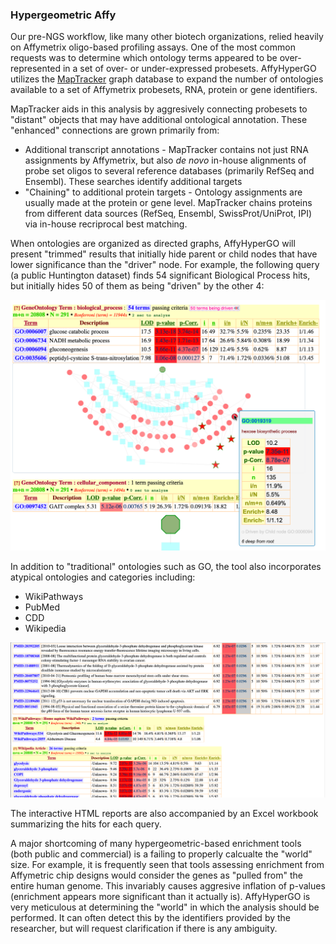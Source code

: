 ### Hypergeometric Affy

Our pre-NGS workflow, like many other biotech organizations, relied
heavily on Affymetrix oligo-based profiling assays. One of the most
common requests was to determine which ontology terms appeared to be
over-represented in a set of over- or under-expressed
probesets. AffyHyperGO utilizes the [MapTracker][MT] graph database to
expand the number of ontologies available to a set of Affymetrix probesets,
RNA, protein or gene identifiers.

MapTracker aids in this analysis by aggresively connecting probesets
to "distant" objects that may have additional ontological
annotation. These "enhanced" connections are grown primarily from:

* Additional transcript annotations - MapTracker contains not just RNA
  assignments by Affymetrix, but also _de novo_ in-house alignments of
  probe set oligos to several reference databases (primarily RefSeq
  and Ensembl). These searches identify additional targets
* "Chaining" to additional protein targets - Ontology assignments are
  usually made at the protein or gene level. MapTracker chains
  proteins from different data sources (RefSeq, Ensembl,
  SwissProt/UniProt, IPI) via in-house recriprocal best matching.

When ontologies are organized as directed graphs, AffyHyperGO will
present "trimmed" results that initially hide parent or child nodes
that have lower significance than the "driver" node. For example, the
following query (a public Huntington dataset) finds 54 significant
Biological Process hits, but initially hides 50 of them as being
"driven" by the other 4:

![Driven hits][GO]

In addition to "traditional" ontologies such as GO, the tool also
incorporates atypical ontologies and categories including:

* WikiPathways
* PubMed
* CDD
* Wikipedia

![Other ontologies][Other]

The interactive HTML reports are also accompanied by an Excel workbook
summarizing the hits for each query.

A major shortcoming of many hypergeometric-based enrichment tools
(both public and commercial) is a failing to properly calcualte the
"world" size. For example, it is frequently seen that tools assessing
enrichment from Affymetric chip designs would consider the genes as
"pulled from" the entire human genome. This invariably causes
aggresive inflation of p-values (enrichment appears more significant
than it actually is). AffyHyperGO is very meticulous at determining
the "world" in which the analysis should be performed. It can often
detect this by the identifiers provided by the researcher, but will
request clarification if there is any ambiguity.

[MT]: ../README.md
[GO]: img/GSEA-GO.png
[Other]: img/GSEA-OtherOntologies.png
[ui]: hypergeometric_affy.pl
